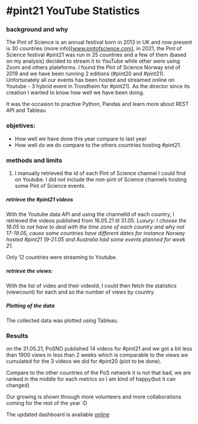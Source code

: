 # #pint21 YouTube Statistics

### background and why
The Pint of Science is an annual festival born in 2013 in UK and now present is 30 countries (more info)[www.pintofscience.com].
in 2021, the Pint of Science festival #pint21 was run in 25 countries and a few of them (based on my analysis) decided to stream it to YouTube while other were using Zoom and others plateforms. 
I found the Pint of Science Norway end of 2019 and we have been running 2 editions (#pint20 and #pint21). Unfortunately all our events has been hosted and streamed online on Youtube - 3 hybrid event in Trondheim for #pint21). As the director since its creation I wanted to know how well we have been doing. 

It was the occasion to practive Python, Pandas and learn more about REST API and Tableau

### objetives:
-  How well we have done this year compare to last year
-  How well do we do compare to the others countries hosting #pint21. 

### methods and limits
1. I manually retrieved the id of each Pint of Science channel I could find on Youtube. I did not include the non-pint of Science channels hosting some Pint of Science events.

##### retrieve the #pint21 videos
With the Youtube data API and using the channelId of each country, I retrieved the videos published from 16.05.21 til 31.05.
*Luxury: I choose the 16.05 to not have to deal with the time zone of each country and why not 17-19.05, cause some countries have different dates for instance Norway hosted #pint21 19-21.05 and Australia had some events planned for week 21.*

Only 12 countries were streaming to Youtube.

##### retrieve the views:
With the list of video and their videoId, I could then fetch the statistics (viewcount) for each and so the number of views by country.



##### Plotting of the data
The collected data was plotted using Tableau.

### Results
on the 31.05.21,  PoSNO published 14 videos for #pint21 and we got a bit less than 1900 views in less than 2 weeks which is comparable to the views we cumulated for the 3 videos we did for #pint20 (plot to be done). 

Compare to the other countries of the PoS network it is not that bad, we are ranked in the middle for each metrics so I am kind of happy(but it can changed)

Our growing is shown through more volunteers and more collaborations coming for the rest of the year :D 

The updated dashboard is available  [online](https://public.tableau.com/views/pint21YouTube-dashboard/Dashboard1?:language=en-GB&:display_count=n&:origin=viz_share_link)